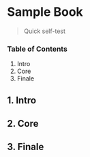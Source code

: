 # Sample Book

> Quick self-test

### Table of Contents

1. Intro
2. Core
3. Finale

## 1. Intro

## 2. Core

## 3. Finale